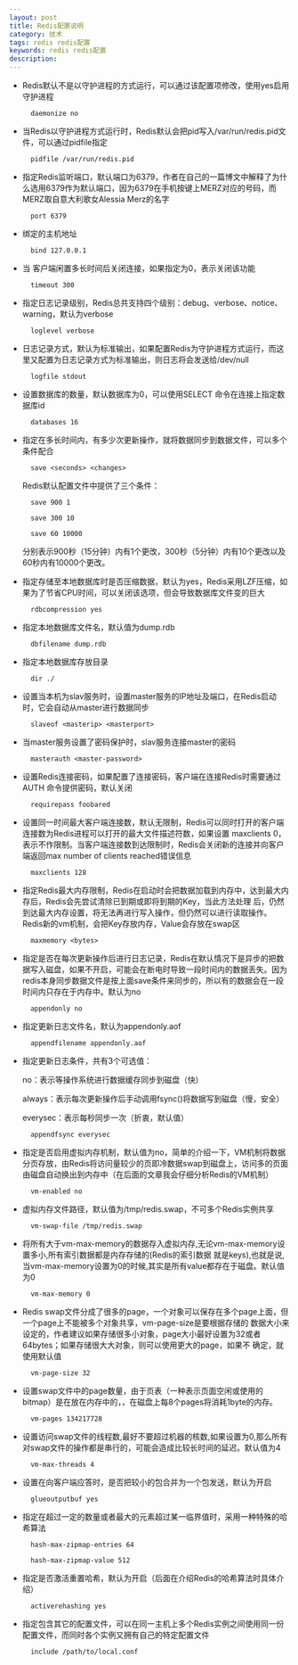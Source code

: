 ```yaml
---
layout: post
title: Redis配置说明
category: 技术
tags: redis redis配置
keywords: redis redis配置
description: 
---
```


- Redis默认不是以守护进程的方式运行，可以通过该配置项修改，使用yes启用守护进程

		daemonize no

- 当Redis以守护进程方式运行时，Redis默认会把pid写入/var/run/redis.pid文件，可以通过pidfile指定

    	pidfile /var/run/redis.pid

- 指定Redis监听端口，默认端口为6379，作者在自己的一篇博文中解释了为什么选用6379作为默认端口，因为6379在手机按键上MERZ对应的号码，而MERZ取自意大利歌女Alessia Merz的名字

    	port 6379

- 绑定的主机地址

    	bind 127.0.0.1

- 当 客户端闲置多长时间后关闭连接，如果指定为0，表示关闭该功能

    	timeout 300

- 指定日志记录级别，Redis总共支持四个级别：debug、verbose、notice、warning，默认为verbose

		loglevel verbose

- 日志记录方式，默认为标准输出，如果配置Redis为守护进程方式运行，而这里又配置为日志记录方式为标准输出，则日志将会发送给/dev/null

    	logfile stdout

- 设置数据库的数量，默认数据库为0，可以使用SELECT <dbid>命令在连接上指定数据库id

    	databases 16

- 指定在多长时间内，有多少次更新操作，就将数据同步到数据文件，可以多个条件配合

    	save <seconds> <changes>

    Redis默认配置文件中提供了三个条件：

    	save 900 1

    	save 300 10

    	save 60 10000

    分别表示900秒（15分钟）内有1个更改，300秒（5分钟）内有10个更改以及60秒内有10000个更改。

 

- 指定存储至本地数据库时是否压缩数据，默认为yes，Redis采用LZF压缩，如果为了节省CPU时间，可以关闭该选项，但会导致数据库文件变的巨大

    	rdbcompression yes

- 指定本地数据库文件名，默认值为dump.rdb

    	dbfilename dump.rdb

- 指定本地数据库存放目录

    	dir ./

- 设置当本机为slav服务时，设置master服务的IP地址及端口，在Redis启动时，它会自动从master进行数据同步

    	slaveof <masterip> <masterport>

- 当master服务设置了密码保护时，slav服务连接master的密码

    	masterauth <master-password>

- 设置Redis连接密码，如果配置了连接密码，客户端在连接Redis时需要通过AUTH <password>命令提供密码，默认关闭

    	requirepass foobared

- 设置同一时间最大客户端连接数，默认无限制，Redis可以同时打开的客户端连接数为Redis进程可以打开的最大文件描述符数，如果设置 maxclients 0，表示不作限制。当客户端连接数到达限制时，Redis会关闭新的连接并向客户端返回max number of clients reached错误信息

    	maxclients 128

- 指定Redis最大内存限制，Redis在启动时会把数据加载到内存中，达到最大内存后，Redis会先尝试清除已到期或即将到期的Key，当此方法处理 后，仍然到达最大内存设置，将无法再进行写入操作，但仍然可以进行读取操作。Redis新的vm机制，会把Key存放内存，Value会存放在swap区

    	maxmemory <bytes>

- 指定是否在每次更新操作后进行日志记录，Redis在默认情况下是异步的把数据写入磁盘，如果不开启，可能会在断电时导致一段时间内的数据丢失。因为 redis本身同步数据文件是按上面save条件来同步的，所以有的数据会在一段时间内只存在于内存中。默认为no

    	appendonly no

- 指定更新日志文件名，默认为appendonly.aof

     	appendfilename appendonly.aof

- 指定更新日志条件，共有3个可选值： 

    no：表示等操作系统进行数据缓存同步到磁盘（快） 
    
    always：表示每次更新操作后手动调用fsync()将数据写到磁盘（慢，安全） 
    
    everysec：表示每秒同步一次（折衷，默认值）

    	appendfsync everysec

 

- 指定是否启用虚拟内存机制，默认值为no，简单的介绍一下，VM机制将数据分页存放，由Redis将访问量较少的页即冷数据swap到磁盘上，访问多的页面由磁盘自动换出到内存中（在后面的文章我会仔细分析Redis的VM机制）

		vm-enabled no

- 虚拟内存文件路径，默认值为/tmp/redis.swap，不可多个Redis实例共享

		vm-swap-file /tmp/redis.swap

- 将所有大于vm-max-memory的数据存入虚拟内存,无论vm-max-memory设置多小,所有索引数据都是内存存储的(Redis的索引数据 就是keys),也就是说,当vm-max-memory设置为0的时候,其实是所有value都存在于磁盘。默认值为0

		vm-max-memory 0

- Redis swap文件分成了很多的page，一个对象可以保存在多个page上面，但一个page上不能被多个对象共享，vm-page-size是要根据存储的 数据大小来设定的，作者建议如果存储很多小对象，page大小最好设置为32或者64bytes；如果存储很大大对象，则可以使用更大的page，如果不 确定，就使用默认值

		vm-page-size 32

- 设置swap文件中的page数量，由于页表（一种表示页面空闲或使用的bitmap）是在放在内存中的，，在磁盘上每8个pages将消耗1byte的内存。

		vm-pages 134217728

- 设置访问swap文件的线程数,最好不要超过机器的核数,如果设置为0,那么所有对swap文件的操作都是串行的，可能会造成比较长时间的延迟。默认值为4

		vm-max-threads 4

- 设置在向客户端应答时，是否把较小的包合并为一个包发送，默认为开启
	
		glueoutputbuf yes
	

- 指定在超过一定的数量或者最大的元素超过某一临界值时，采用一种特殊的哈希算法

    	hash-max-zipmap-entries 64

    	hash-max-zipmap-value 512

- 指定是否激活重置哈希，默认为开启（后面在介绍Redis的哈希算法时具体介绍）

    	activerehashing yes

- 指定包含其它的配置文件，可以在同一主机上多个Redis实例之间使用同一份配置文件，而同时各个实例又拥有自己的特定配置文件

    	include /path/to/local.conf